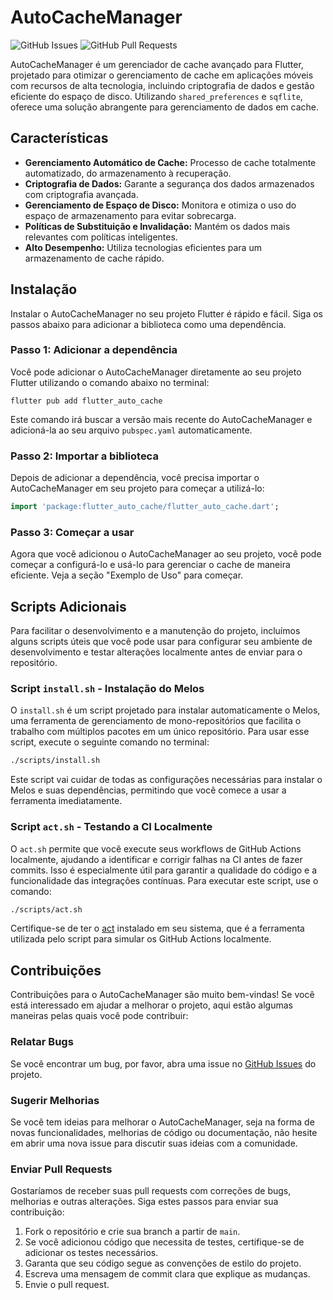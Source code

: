 # AutoCacheManager

![GitHub Issues](https://img.shields.io/github/issues/luizgasparetto/flutter_auto_cache)
![GitHub Pull Requests](https://img.shields.io/github/issues-pr/luizgasparetto/flutter_auto_cache)

AutoCacheManager é um gerenciador de cache avançado para Flutter, projetado para otimizar o gerenciamento de cache em aplicações móveis com recursos de alta tecnologia, incluindo criptografia de dados e gestão eficiente do espaço de disco. Utilizando `shared_preferences` e `sqflite`, oferece uma solução abrangente para gerenciamento de dados em cache.

## Características

- **Gerenciamento Automático de Cache:** Processo de cache totalmente automatizado, do armazenamento à recuperação.
- **Criptografia de Dados:** Garante a segurança dos dados armazenados com criptografia avançada.
- **Gerenciamento de Espaço de Disco:** Monitora e otimiza o uso do espaço de armazenamento para evitar sobrecarga.
- **Políticas de Substituição e Invalidação:** Mantém os dados mais relevantes com políticas inteligentes.
- **Alto Desempenho:** Utiliza tecnologias eficientes para um armazenamento de cache rápido.

## Instalação

Instalar o AutoCacheManager no seu projeto Flutter é rápido e fácil. Siga os passos abaixo para adicionar a biblioteca como uma dependência.

### Passo 1: Adicionar a dependência

Você pode adicionar o AutoCacheManager diretamente ao seu projeto Flutter utilizando o comando abaixo no terminal:

```flutter pub add flutter_auto_cache```


Este comando irá buscar a versão mais recente do AutoCacheManager e adicioná-la ao seu arquivo `pubspec.yaml` automaticamente.

### Passo 2: Importar a biblioteca

Depois de adicionar a dependência, você precisa importar o AutoCacheManager em seu projeto para começar a utilizá-lo:

```dart
import 'package:flutter_auto_cache/flutter_auto_cache.dart';
```

### Passo 3: Começar a usar

Agora que você adicionou o AutoCacheManager ao seu projeto, você pode começar a configurá-lo e usá-lo para gerenciar o cache de maneira eficiente. Veja a seção "Exemplo de Uso" para começar.


## Scripts Adicionais

Para facilitar o desenvolvimento e a manutenção do projeto, incluímos alguns scripts úteis que você pode usar para configurar seu ambiente de desenvolvimento e testar alterações localmente antes de enviar para o repositório.

### Script `install.sh` - Instalação do Melos

O `install.sh` é um script projetado para instalar automaticamente o Melos, uma ferramenta de gerenciamento de mono-repositórios que facilita o trabalho com múltiplos pacotes em um único repositório. Para usar esse script, execute o seguinte comando no terminal:

```bash
./scripts/install.sh
```

Este script vai cuidar de todas as configurações necessárias para instalar o Melos e suas dependências, permitindo que você comece a usar a ferramenta imediatamente.

### Script `act.sh` - Testando a CI Localmente

O `act.sh` permite que você execute seus workflows de GitHub Actions localmente, ajudando a identificar e corrigir falhas na CI antes de fazer commits. Isso é especialmente útil para garantir a qualidade do código e a funcionalidade das integrações contínuas. Para executar este script, use o comando:

```bash
./scripts/act.sh
```

Certifique-se de ter o [act](https://github.com/nektos/act) instalado em seu sistema, que é a ferramenta utilizada pelo script para simular os GitHub Actions localmente.

## Contribuições

Contribuições para o AutoCacheManager são muito bem-vindas! Se você está interessado em ajudar a melhorar o projeto, aqui estão algumas maneiras pelas quais você pode contribuir:

### Relatar Bugs

Se você encontrar um bug, por favor, abra uma issue no [GitHub Issues](https://github.com/luizgasparetto/flutter_auto_cache/issues) do projeto.

### Sugerir Melhorias

Se você tem ideias para melhorar o AutoCacheManager, seja na forma de novas funcionalidades, melhorias de código ou documentação, não hesite em abrir uma nova issue para discutir suas ideias com a comunidade.

### Enviar Pull Requests

Gostaríamos de receber suas pull requests com correções de bugs, melhorias e outras alterações. Siga estes passos para enviar sua contribuição:
1. Fork o repositório e crie sua branch a partir de `main`.
2. Se você adicionou código que necessita de testes, certifique-se de adicionar os testes necessários.
3. Garanta que seu código segue as convenções de estilo do projeto.
4. Escreva uma mensagem de commit clara que explique as mudanças.
5. Envie o pull request.
